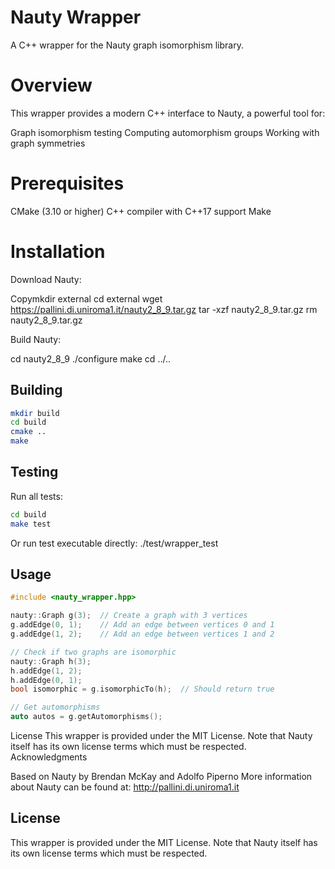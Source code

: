 # Nauty Wrapper

A C++ wrapper for the Nauty graph isomorphism library.

# Overview
This wrapper provides a modern C++ interface to Nauty, a powerful tool for:

Graph isomorphism testing
Computing automorphism groups
Working with graph symmetries

# Prerequisites

CMake (3.10 or higher)
C++ compiler with C++17 support
Make

# Installation

Download Nauty:

Copymkdir external
cd external
wget https://pallini.di.uniroma1.it/nauty2_8_9.tar.gz
tar -xzf nauty2_8_9.tar.gz
rm nauty2_8_9.tar.gz

Build Nauty:

cd nauty2_8_9
./configure
make
cd ../..


## Building

```bash
mkdir build
cd build
cmake ..
make
```

## Testing
Run all tests:

```bash
cd build
make test
```
Or run test executable directly:
./test/wrapper_test

## Usage

```cpp
#include <nauty_wrapper.hpp>

nauty::Graph g(3);  // Create a graph with 3 vertices
g.addEdge(0, 1);    // Add an edge between vertices 0 and 1
g.addEdge(1, 2);    // Add an edge between vertices 1 and 2

// Check if two graphs are isomorphic
nauty::Graph h(3);
h.addEdge(1, 2);
h.addEdge(0, 1);
bool isomorphic = g.isomorphicTo(h);  // Should return true

// Get automorphisms
auto autos = g.getAutomorphisms();
```
License
This wrapper is provided under the MIT License. Note that Nauty itself has its own license terms which must be respected.
Acknowledgments

Based on Nauty by Brendan McKay and Adolfo Piperno
More information about Nauty can be found at: http://pallini.di.uniroma1.it

## License

This wrapper is provided under the MIT License. Note that Nauty itself has its own license terms which must be respected.
